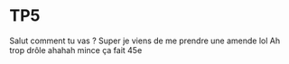# TP5
Salut comment tu vas ?
Super je viens de me prendre une amende lol
Ah trop drôle ahahah
mince ça fait 45e